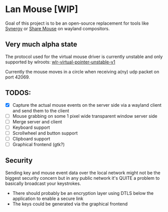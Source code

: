 # Lan Mouse [WIP]
Goal of this project is to be an open-source replacement for tools like [Synergy](https://symless.com/synergy) or [Share Mouse](https://www.sharemouse.com/de/) on wayland compositors.

## Very much alpha state
The protocol used for the virtual mouse driver is currently unstable and only supported by wlroots:
[wlr-virtual-pointer-unstable-v1](wlr-virtual-pointer-unstable-v1)

Currently the mouse moves in a circle when receiving a(ny) udp packet on port 42069.

## TODOS:
- [x] Capture the actual mouse events on the server side via a wayland client and send them to the client
- [ ] Mouse grabbing on some 1 pixel wide transparent window server side
- [ ] Merge server and client
- [ ] Keyboard support
- [ ] Scrollwheel and button support
- [ ] Clipboard support
- [ ] Graphical frontend (gtk?)

## Security
Sending key and mouse event data over the local network might not be the biggest security concern but in any public network it's QUITE a problem to basically broadcast your keystrokes.
- There should probably be an encryption layer using DTLS below the application to enable a secure link
- The keys could be generated via the graphical frontend

